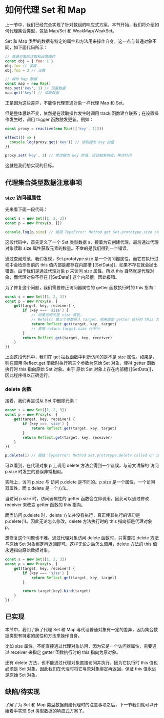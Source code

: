 # 如何代理 Set 和 Map
上一节中，我们已经完全实现了针对数组的响应式方案。本节开始，我们将介绍如何代理集合类型，包括 Map/Set 和 WeakMap/WeakSet。

Set 和 Map 类型的数据有特定的属性和方法用来操作自身，这一点与普通对象不同，如下面代码所示：
```js
// 普通对象的读取和设置操作
const obj = { foo: 1 }
obj.foo // 读取
obj.foo = 2 // 设置

// 操作 Map 数据
const map = new Map()
map.set('key', 1) // 设置数据
map.get('key') // 读取数据
```

正是因为这些差异，不能像代理普通对象一样代理 Map 和 Set。

但是整体思路不变，依然是在读取操作发生时调用 track 函数建立联系；在设置操作发生时，调用 trigger 函数触发更新。例如：
```js
const proxy = reactive(new Map([['key', 1]]))

effect(() => {
  console.log(proxy.get('key')) // 读取键为 key 的值
})

proxy.set('key', 2) // 修改键为 key 的值，应该触发响应，再次打印
```
这就是我们想实现的目标。

## 代理集合类型数据注意事项
### size 访问器属性
先来看下面一段代码：
```js
const s = new Set([1, 2, 3])
const p = new Proxy(s, {})

console.log(p.size) // 报错 TypeError: Method get Set.prototype.size called on incompatible receiver
```
这段代码中，首先定义了一个 Set 类型数据 s，接着为它创建代理，最后通过代理对象读取 size 属性获取元素的数量。不幸的是我们得到一个错误。

通过查阅规范，我们发现，Set.prototype.size 是一个访问器属性，而它在执行过程中会检测当前的 this 值内部是都存在内部槽 [[SetData]]，如果不存在就会抛出错误。由于我们是通过代理对象 p 来访问 size 属性，所以 this 自然就是代理对象，而代理对象不存在 [[SetData]] 这个内部槽，因此报错。

为了修复这个问题，我们需要修正访问器属性的 getter 函数执行时的 this 指向：
```js
const s = new Set([1, 2, 3])
const p = new Proxy(s, {
    get(target, key, receiver) {
        if (key === 'size') {
            // 如果访问的是 size 属性，
            // Refelct 第三个参数传入 target，用来指定 getter 执行时 this 为 原对象
            return Reflect.get(target, key, target)
            // 直接 return target.size 行不行
        }
        return Reflect.get(target, key, receiver)
    }
})
```
上面这段代码中，我们在 get 拦截函数中判断访问的是不是 size 属性。如果是，则在调用 Reflect.get 函数时执行第三个参数为原始 Set 对象，使得 getter 函数执行时 this 指向原始 Set 对象。由于 原始 Set 对象上存在内部槽 [[SetData]]，因此程序得以正确运行。

### delete 函数
接着，我们再尝试从 Set 中删除元素：
```js
const s = new Set([1, 2, 3])
const p = new Proxy(s, {
    get(target, key, receiver) {
        if (key === 'size') {
            return Reflect.get(target, key, target)
        }
        return Reflect.get(target, key, receiver)
    }
})

p.delete(1) // 报错：TypeError: Method Set.prototype.delete called on incompatible receiver [object Object]
```
可以看到，在代理对象 p 上调用 delete 方法会得到一个错误，与前文讲解的 访问 p.size 时发生的错误非常相似。

实际上，访问 p.size 与 访问 p.delete 是不同的。p.size 是一个属性，一个访问器属性，而 p.delete 是一个方法。

当访问 p.size 时，访问器属性的 getter 函数会立即调用，因此可以通过修改 receiver 来改变 getter 函数的 this 指向。

而当访问 p.delete 时，delete 方法并没有执行，真正使其执行的语句是 p.delete(1)。因此无论怎么修改，delete 方法执行时的 this 指向都是代理对象 p。

想修复这个问题也不难。通过代理对象访问 delete 函数时，只需要把 delete 方法与原始 Set 对象绑定再返回即可。这样无论之后怎么调用，delete 方法的 this 值永远指向原始数据对象。
```js
const s = new Set([1, 2, 3])
const p = new Proxy(s, {
    get(target, key, receiver) {
        if (key === 'size') {
            return Reflect.get(target, key, target)
        }

        return target[key].bind(target)
    }
})
```

## 已实现
本节中，我们了解了代理 Set 和 Map 与代理普通对象有一定的差异，因为集合数据类型有特定的属性和方法来操作自身。

比如 size 属性，不能直接通过代理对象访问，因为它是一个访问器属性，需要通过 receiver 来指定 getter 函数执行时的 this 指向为原对象。

还有 delete 方法，也不能通过代理对象直接访问并执行，因为它执行时 this 值也必须是 Set 对象。因此我们在代理时将它与原对象绑定再返回，保证 this 值永远是原始 Set 对象。

## 缺陷/待实现
了解了为 Set 和 Map 类型数据创建代理时的注意事项之后，下一节我们就可以开始着手实现 Set 类型数据的响应式方案了。
